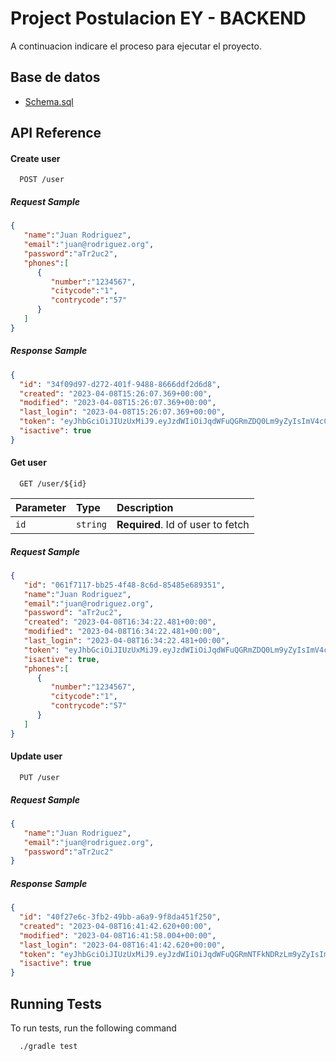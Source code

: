 
# Project Postulacion EY - BACKEND

A continuacion indicare el proceso para ejecutar el proyecto.




## Base de datos

 - [Schema.sql](https://firebasestorage.googleapis.com/v0/b/apprazoi.appspot.com/o/SCHEMA%2FScript%20Schema.sql?alt=media&token=c60d51e1-81ee-48af-86ba-f3e1efb28941)

## API Reference

#### Create user
```http
  POST /user
```
##### Request Sample
```JSON
{
   "name":"Juan Rodriguez",
   "email":"juan@rodriguez.org",
   "password":"aTr2uc2",
   "phones":[
      {
         "number":"1234567",
         "citycode":"1",
         "contrycode":"57"
      }
   ]
}
```
##### Response Sample
```JSON
{
  "id": "34f09d97-d272-401f-9488-8666ddf2d6d8",
  "created": "2023-04-08T15:26:07.369+00:00",
  "modified": "2023-04-08T15:26:07.369+00:00",
  "last_login": "2023-04-08T15:26:07.369+00:00",
  "token": "eyJhbGciOiJIUzUxMiJ9.eyJzdWIiOiJqdWFuQGRmZDQ0Lm9yZyIsImV4cCI6MTY4MTA1Mzk2N30.FUfZofYq0nyl1OyGsSOthUAYTip1OwKXFrdHhXx7-Iy-sf-1ex0J5SUWmnWOVmjXcn5Rn8YCGqj_PvFaOuHI3Q",
  "isactive": true
}
```

#### Get user

```http
  GET /user/${id}
```

| Parameter | Type     | Description                       |
| :-------- | :------- | :-------------------------------- |
| `id`      | `string` | **Required**. Id of user to fetch |

##### Request Sample
```JSON
{
   "id": "061f7117-bb25-4f48-8c6d-85485e689351",
   "name":"Juan Rodriguez",
   "email":"juan@rodriguez.org",
   "password": "aTr2uc2",
   "created": "2023-04-08T16:34:22.481+00:00",
   "modified": "2023-04-08T16:34:22.481+00:00",
   "last_login": "2023-04-08T16:34:22.481+00:00",
   "token": "eyJhbGciOiJIUzUxMiJ9.eyJzdWIiOiJqdWFuQGRmZDQ0Lm9yZyIsImV4cCI6MTY4MTA1ODA2Mn0.V4g_JCv2iB6YnkS0CBJkQYZ62fZG4S3js9kP-9xqWtJMRlSutIeqJKHCUwFdxqm63nenm06Di1MBM7LjAQKNxQ",
   "isactive": true,
   "phones":[
      {
         "number":"1234567",
         "citycode":"1",
         "contrycode":"57"
      }
   ]
}
```

#### Update user
```http
  PUT /user
```
##### Request Sample
```JSON
{
   "name":"Juan Rodriguez",
   "email":"juan@rodriguez.org",
   "password":"aTr2uc2"
}
```
##### Response Sample
```JSON
{
  "id": "40f27e6c-3fb2-49bb-a6a9-9f8da451f250",
  "created": "2023-04-08T16:41:42.620+00:00",
  "modified": "2023-04-08T16:41:58.004+00:00",
  "last_login": "2023-04-08T16:41:42.620+00:00",
  "token": "eyJhbGciOiJIUzUxMiJ9.eyJzdWIiOiJqdWFuQGRmNTFkNDRzLm9yZyIsImV4cCI6MTY4MTA1ODUwMn0.mkeCRH_KB2uD_JBNTXovKOAyx2QfTWvoh9xj-KvxL3hsCawX31Etd2DIEAb3EchFITvtChBgoSOTGGg3XhHgSA",
  "isactive": true
}
```



## Running Tests

To run tests, run the following command

```bash
  ./gradle test
```

